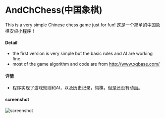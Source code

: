 # AndChChess(中国象棋)
This is a very simple Chinese chess game just for fun!
这是一个简单的中国象棋安卓小程序！

#### Detail
* the first version is very simple but the basic rules and AI are working fine.
* most of the game algorithm and code are from http://www.xqbase.com/

#### 详情
* 程序实现了游戏规则和AI，以及历史记录，悔棋，但是还没有动画。

#### screenshot
![screenshot](https://github.com/huzongyao/AndChChess/blob/master/misc/screen.gif?raw=true)